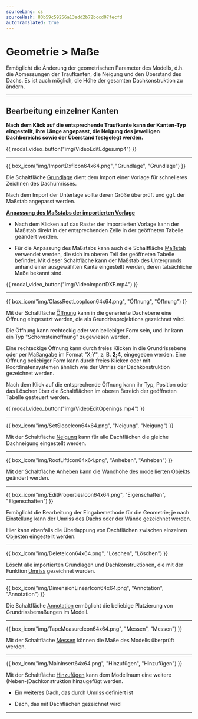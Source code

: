 ```yaml
---
sourceLang: cs
sourceHash: 80b59c59256a13add2b72bccd07fecfd
autoTranslated: true
---
```


# Geometrie &gt; Maße
<p>Ermöglicht die Änderung der geometrischen Parameter des Modells, d.h. die Abmessungen der Traufkanten, die Neigung und den Überstand des Dachs. Es ist auch möglich, die Höhe der gesamten Dachkonstruktion zu ändern.</p>

<hr class="main">

<h2>Bearbeitung einzelner Kanten</h2>
<p><b>Nach dem Klick auf die entsprechende Traufkante kann der Kanten-Typ eingestellt, ihre Länge angepasst, die Neigung des jeweiligen Dachbereichs sowie der Überstand festgelegt werden.</b></p>

{{ modal_video_button("img/VideoEditEdges.mp4") }}

<hr class="main">

{{ box_icon("img/ImportDxfIcon64x64.png", "Grundlage", "Grundlage") }}

<p>Die Schaltfläche <u>Grundlage</u> dient dem Import einer Vorlage für schnelleres Zeichnen des Dachumrisses.</p>

<p>Nach dem Import der Unterlage sollte deren Größe überprüft und ggf. der Maßstab angepasst werden.</p>

<p><b><u>Anpassung des Maßstabs der importierten Vorlage</u></b></p>

<ul>
<p><li>
Nach dem Klicken auf das Raster der importierten Vorlage kann der Maßstab direkt in der entsprechenden Zelle in der geöffneten Tabelle geändert werden.
</li></p>

<p><li>
Für die Anpassung des Maßstabs kann auch die Schaltfläche <u>Maßstab</u> verwendet werden, die sich im oberen Teil der geöffneten Tabelle befindet. Mit dieser Schaltfläche kann der Maßstab des Untergrunds anhand einer ausgewählten Kante eingestellt werden, deren tatsächliche Maße bekannt sind.
</li></p>
</ul>

{{ modal_video_button("img/VideoImportDXF.mp4") }}

<hr class="main">

{{ box_icon("img/ClassRectLoopIcon64x64.png", "Öffnung", "Öffnung") }}

<p>Mit der Schaltfläche <u>Öffnung</u> kann in die generierte Dachebene eine Öffnung eingesetzt werden, die als Grundrissprojektions gezeichnet wird.</p>
<p>Die Öffnung kann rechteckig oder von beliebiger Form sein, und ihr kann ein Typ "Schornsteinöffnung" zugewiesen werden.</p>
<p>Eine rechteckige Öffnung kann durch freies Klicken in die Grundrissebene oder per Maßangabe im Format "X;Y", z. B. <b>2;4</b>, eingegeben werden. Eine Öffnung beliebiger Form kann durch freies Klicken oder mit Koordinatensystemen ähnlich wie der Umriss der Dachkonstruktion gezeichnet werden.</p>
<p>Nach dem Klick auf die entsprechende Öffnung kann ihr Typ, Position oder das Löschen über die Schaltflächen im oberen Bereich der geöffneten Tabelle gesteuert werden.</p>

{{ modal_video_button("img/VideoEditOpenings.mp4") }}

<hr class="main">

{{ box_icon("img/SetSlopeIcon64x64.png", "Neigung", "Neigung") }}

<p>Mit der Schaltfläche <u>Neigung</u> kann für alle Dachflächen die gleiche Dachneigung eingestellt werden.</p>

<hr class="main">

{{ box_icon("img/RoofLiftIcon64x64.png", "Anheben", "Anheben") }}

<p>Mit der Schaltfläche <u>Anheben</u> kann die Wandhöhe des modellierten Objekts geändert werden.</p>

<hr class="main">

{{ box_icon("img/EditPropertiesIcon64x64.png", "Eigenschaften", "Eigenschaften") }}

<p>Ermöglicht die Bearbeitung der Eingabemethode für die Geometrie; je nach Einstellung kann der Umriss des Dachs oder der Wände gezeichnet werden.</p>
<p>Hier kann ebenfalls die Überlappung von Dachflächen zwischen einzelnen Objekten eingestellt werden.</p>

<hr class="main">

{{ box_icon("img/DeleteIcon64x64.png", "Löschen", "Löschen") }}

<p>Löscht alle importierten Grundlagen und Dachkonstruktionen, die mit der Funktion <u>Umriss</u> gezeichnet wurden.</p>

<hr class="main">

{{ box_icon("img/DimensionLinearIcon64x64.png", "Annotation", "Annotation") }}

<p>Die Schaltfläche <u>Annotation</u> ermöglicht die beliebige Platzierung von Grundrissbemaßungen im Modell.</p>

<hr class="main">

{{ box_icon("img/TapeMeasureIcon64x64.png", "Messen", "Messen") }}

<p>Mit der Schaltfläche <u>Messen</u> können die Maße des Modells überprüft werden.</p>

<hr class="main">

{{ box_icon("img/MainInsert64x64.png", "Hinzufügen", "Hinzufügen") }}

<p>Mit der Schaltfläche <u>Hinzufügen</u> kann dem Modellraum eine weitere (Neben-)Dachkonstruktion hinzugefügt werden.</p>
<ul>
  <li><p>Ein weiteres Dach, das durch Umriss definiert ist</p></li>
  <li><p>Dach, das mit Dachflächen gezeichnet wird</p></li>
</ul>

<hr class="main">

<!-- product: HiStruct Roofs -->